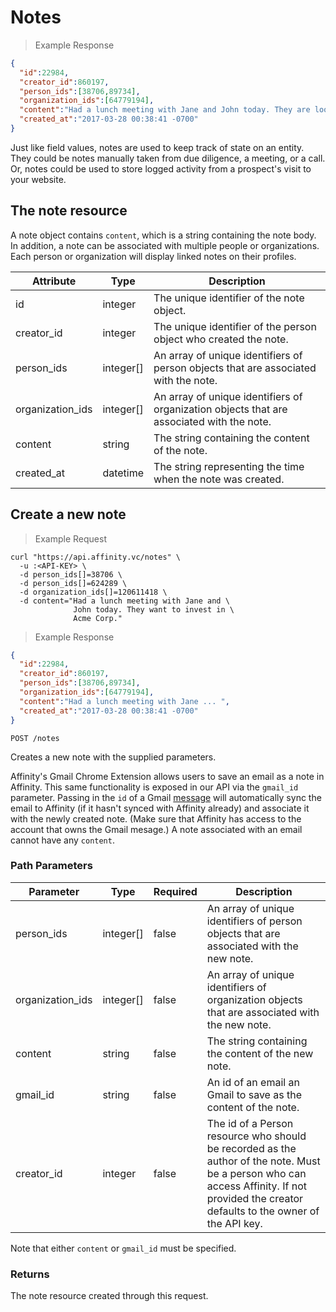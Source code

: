 # Notes

> Example Response

```json
{
  "id":22984,
  "creator_id":860197,
  "person_ids":[38706,89734],
  "organization_ids":[64779194],
  "content":"Had a lunch meeting with Jane and John today. They are looking to invest.",
  "created_at":"2017-03-28 00:38:41 -0700"
}
```

Just like field values, notes are used to keep track of state on an entity. They could be
notes manually taken from due diligence, a meeting, or a call. Or, notes could be used to
store logged activity from a prospect's visit to your website.

## The note resource
A note object contains `content`, which is a string containing the note body. In
addition, a note can be associated with multiple people or organizations. Each person or
organization will display linked notes on their profiles.

Attribute | Type | Description
--------- | ------- | -----------
id | integer | The unique identifier of the note object.
creator_id | integer | The unique identifier of the person object who created the note.
person_ids | integer[] | An array of unique identifiers of person objects that are associated with the note.
organization_ids | integer[] | An array of unique identifiers of organization objects that are associated with the note.
content | string | The string containing the content of the note.
created_at | datetime | The string representing the time when the note was created.

## Create a new note

> Example Request

```shell
curl "https://api.affinity.vc/notes" \
  -u :<API-KEY> \
  -d person_ids[]=38706 \
  -d person_ids[]=624289 \
  -d organization_ids[]=120611418 \
  -d content="Had a lunch meeting with Jane and \
              John today. They want to invest in \
              Acme Corp."
```
> Example Response

```json
{
  "id":22984,
  "creator_id":860197,
  "person_ids":[38706,89734],
  "organization_ids":[64779194],
  "content":"Had a lunch meeting with Jane ... ",
  "created_at":"2017-03-28 00:38:41 -0700"
}
```
`POST /notes`

Creates a new note with the supplied parameters.

Affinity's Gmail Chrome Extension allows users to save an email as a note in Affinity.
This same functionality is exposed in our API via the `gmail_id` parameter. Passing in the
`id` of a Gmail
[message](https://developers.google.com/gmail/api/v1/reference/users/messages) will
automatically sync the email to Affinity (if it hasn't synced with Affinity already)
and associate it with the newly created note. (Make sure that Affinity has access to the
account that owns the Gmail mesage.) A note associated with an email cannot have any
`content`.

### Path Parameters

Parameter | Type | Required | Description
--------- | ------- | ---------- | -----------
person_ids | integer[] | false | An array of unique identifiers of person objects that are associated with the new note.
organization_ids | integer[] | false | An array of unique identifiers of organization objects that are associated with the new note.
content | string | false | The string containing the content of the new note.
gmail_id | string | false | An id of an email an Gmail to save as the content of the note.
creator_id | integer | false | The id of a Person resource who should be recorded as the author of the note. Must be a person who can access Affinity. If not provided the creator defaults to the owner of the API key.

Note that either `content` or `gmail_id` must be specified.

### Returns
The note resource created through this request.
